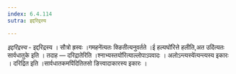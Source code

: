 ```yaml
---
index: 6.4.114
sutra: इद्दरिद्रस्य

---
```

_इद्दरिद्रस्य_ - इद्दरिद्रस्य । सौत्रो ह्रस्वः ।गमहने॑त्यतः क्ङितीत्यनुवर्तते ।ई हल्यघो॑रित्ते हलीति,अत उदि॑त्यतः सार्वधातुके इति । तदाह —  दरिद्रातेरिति ।श्नाभ्यस्तयो॑रित्याल्लोपाऽपवादः । अलोऽन्त्यस्ये॑त्यन्त्यस्य इकारः । दरिद्रित इति ।सार्वधातकमपि॑दितितसो ङित्त्वादाकारस्य इकारः ।